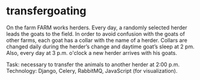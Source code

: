 # transfergoating

On the farm FARM works herders. Every day, a randomly selected herder leads the goats to the field.
In order to avoid confusion with the goats of other farms, each goat has a collar with the name of a herder.
Collars are changed daily during the herder’s change and daytime goat’s sleep at 2 pm.
Also, every day at 3 p.m. o'clock a new herder arrives with his goats.

Task: necessary to transfer the animals to another herder at 2:00 p.m.
Technology: Django, Celery, RabbitMQ, JavaScript (for visualization).